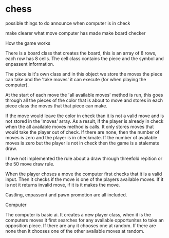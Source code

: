 # chess

possible things to do announce when computer is in check

make clearer what move computer has made 
make board checker



How the game works

There is a board class that creates the board, this is an array of 8 rows, each row has 8 cells. The cell class contains the piece and the symbol and enpassent information.

The piece is it's own class and in this object we store the moves the piece can take and the 'take moves' it can execute (for when playing the computer).

At the start of each move the 'all available moves' method is run, this goes through all the pieces of the color that is about to move and stores in each piece class the moves that that piece can make.

If the move would leave the color in check than it is not a valid move and is not stored in the 'moves' array. As a result, if the player is already in check when the all available moves method is calls. It only stores moves that would take the player out of check. If there are none, then the number of moves is zero and the player is in checkmate. If the number of available moves is zero but the player is not in check then the game is a stalemate draw.

I have  not implemented the rule about a draw through threefold repition or the 50 move draw rule. 


When the player choses a move the computer first checks that it is a valid input. Then it checks if the move is one of the players available moves. If it is not it returns invalid move, if it is it makes the move.

Castling, enpassent and pawn promotion are all included.

Computer


The computer is basic ai. 
It creates a new player class, when it is the computers moves it first searches for any available
opportunites to take an opposition piece. If there are any it chooses one at random. If there  are none 
then it chooses one of the other available moves at random.

